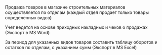 Продажа товаров в магазине строительных материалов осуществляется по отделам (каждый отдел продает только товары определенных видов)

Учет ведется на основе приходных накладных и чеков о продажах (Экспорт в MS Word)

За период для указанных видов товаров составить таблицу оборотов и остатков по отделам, с указанием сумм (Экспорт в MS Excel)